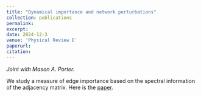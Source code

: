 ```yaml
---
title: "Dynamical importance and network perturbations"
collection: publications
permalink:
excerpt:
date: 2024-12-3
venue: 'Physical Review E'
paperurl:
citation:
---
```


_Joint with Mason A. Porter._

We study a measure of edge importance based on the spectral information of the adjacency matrix. Here is the <a href="https://github.com/ethanjyoung/ethanjyoung.github.io/raw/master/files/Dynamical_importance_and_network_perturbations.pdf"> paper<a>.
